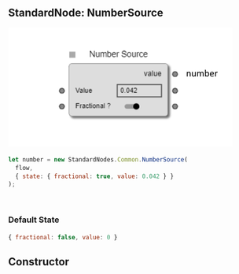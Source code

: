 ## StandardNode: NumberSource

<img class="zoomable" alt="NumberSource standard node" src="/images/standard-nodes/common/number-source.png" />

<Hierarchy :extend="{name: 'Node', link: '../../api/classes/node.html'}" />
<br/>

```js
let number = new StandardNodes.Common.NumberSource(
  flow,
  { state: { fractional: true, value: 0.042 } }
);
```

<br/>

### Default State

```js
{ fractional: false, value: 0 }
```

## Constructor

<Method type="method">
  <template v-slot:signature>
    new NumberSource(<strong>flow: </strong><em><Ref to="../../api/classes/flow">Flow</Ref></em>,
    <strong>options?: </strong><em><Ref to="../../api/interfaces/node-creator-options">NodeCreatorOptions</Ref></em>):
    <em><Ref to="#standardnode-numbersource">NumberSource</Ref></em>
  </template>
  <template v-slot:params>
    <Param name="flow">
      <em><Ref to="../../api/classes/flow">Flow</Ref></em>
    </Param>
    <Param name="options?">
      <em><Ref to="../../api/interfaces/node-creator-options">NodeCreatorOptions</Ref></em>
      <template v-slot:default-value>
        <em>{}</em>
      </template>
    </Param>
  </template>
</Method>

